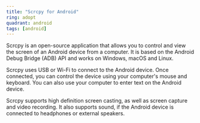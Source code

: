 ```yaml
---
title: "Scrcpy for Android"
ring: adopt
quadrant: android
tags: [android]
---
```


<p>Scrcpy is an open-source application that allows you to control and view the screen of an Android device from a computer. It is based on the Android Debug Bridge (ADB) API and works on Windows, macOS and Linux.</p>

<p>Scrcpy uses USB or Wi-Fi to connect to the Android device. Once connected, you can control the device using your computer's mouse and keyboard. You can also use your computer to enter text on the Android device.</p>

<p>Scrcpy supports high definition screen casting, as well as screen capture and video recording. It also supports sound, if the Android device is connected to headphones or external speakers.</p>

